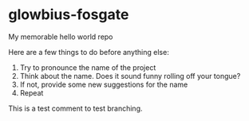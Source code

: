 # glowbius-fosgate
My memorable hello world repo

Here are a few things to do before anything else:

1.  Try to pronounce the name of the project
2.  Think about the name.  Does it sound funny rolling off your tongue?
3.  If not, provide some new suggestions for the name
4.  Repeat



This is a test comment to test branching.
